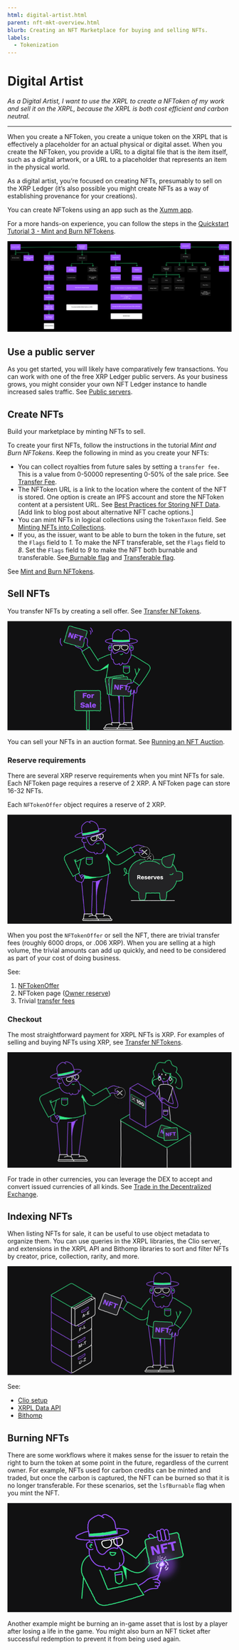 ```yaml
---
html: digital-artist.html
parent: nft-mkt-overview.html
blurb: Creating an NFT Marketplace for buying and selling NFTs.
labels:
  - Tokenization
---
```

# Digital Artist

_As a Digital Artist, I want to use the XRPL to create a NFToken of my work and sell it on the XRPL, because the XRPL is both cost efficient and carbon neutral._

---

When you create a NFToken, you create a unique token on the XRPL that is effectively a placeholder for an actual physical or digital asset. When you create the NFToken, you provide a URL to a digital file that is the item itself, such as a digital artwork, or a URL to a placeholder that represents an item in the physical world.

As a digital artist, you’re focused on creating NFTs, presumably to sell on the XRP Ledger (it’s  also possible you might create NFTs as a way of establishing provenance for your creations).

You can create NFTokens using an app such as the [Xumm app](https://xumm.app).

For a more hands-on experience, you can follow the steps in the [Quickstart Tutorial 3 - Mint and Burn NFTokens](mint-and-burn-nfts-using-javascript.html).

[![Digital Artist Flow](img/nft-mkt-digital-artist.png "Digital Artist Flow")](img/nft-mkt-digital-artist.png)

## Use a public server

As you get started, you will likely have comparatively few transactions. You can work with one of the free XRP Ledger public servers. As your business grows, you might consider your own NFT Ledger instance to handle increased sales traffic. See [Public servers](public-servers.html).

## Create NFTs

Build your marketplace by minting NFTs to sell.

To create your first NFTs, follow the instructions in the tutorial _Mint and Burn NFTokens_. Keep the following in mind as you create your NFTs:

* You can collect royalties from future sales by setting a <code>transfer fee<em>. </em></code>This is a value from 0-50000 representing 0-50% of the sale price. See [Transfer Fee](nftoken.html#transferfee).
* The NFToken URL is a link to the location where the content of the NFT is stored. One option is create an IPFS account and store the NFToken content at a persistent URL. See [Best Practices for Storing NFT Data](https://docs.ipfs.io/how-to/best-practices-for-nft-data). [Add link to blog post about alternative NFT cache options.]
* You can mint NFTs in logical collections using the <code>TokenTaxon</code> field. See [Minting NFTs into Collections](nft-collections.html).
* If you, as the issuer, want to be able to burn the token in the future, set the <code>Flags</code> field to <em>1.</em> To make the NFT transferable, set the <code>Flags</code> field to <em>8</em>. Set the <code>Flags</code> field to <em>9</em> to make the NFT both burnable and transferable. See[ Burnable flag](nftoken.html#nftoken-flags) and [Transferable flag](nftoken.html#nftoken-flags).

See [Mint and Burn NFTokens](mint-and-burn-nfts-using-javascript.html).

## Sell NFTs

You transfer NFTs by creating a sell offer. See [Transfer NFTokens](transfer-nfts-using-javascript.html).

![Transferring NFTs](img/uc-nft-transferring-nfts.png)

You can sell your NFTs in an auction format. See [Running an NFT Auction](nftoken-auctions.html).

### Reserve requirements

There are several XRP reserve requirements when you mint NFTs for sale. Each NFToken page requires a reserve of 2 XRP. A NFToken page can store 16-32 NFTs.

Each `NFTokenOffer` object requires a reserve of 2 XRP.

![Reserves](img/uc-nft-reserves.png)

When you post the `NFTokenOffer` or sell the NFT, there are trivial transfer fees (roughly 6000 drops, or .006 XRP). When you are selling at a high volume, the trivial amounts can add up quickly, and need to be considered as part of your cost of doing business.

See:

1. [NFTokenOffer](nft-reserve-requirements.html#nftokenoffer-reserve)
2. NFToken page ([Owner reserve](nft-reserve-requirements.html#owner-reserve))
3. Trivial [transfer fees](transfer-fees.html)

### Checkout

The most straightforward payment for XRPL NFTs is XRP. For examples of selling and buying NFTs using XRP, see [Transfer NFTokens](transfer-nfts-using-javascript.html).

![Checkout](img/uc-nft-checkout.png)

For trade in other currencies, you can leverage the DEX to accept and convert issued currencies of all kinds. See [Trade in the Decentralized Exchange](trade-in-the-decentralized-exchange.html#trade-in-the-decentralized-exchange).


## Indexing NFTs

When listing NFTs for sale, it can be useful to use object metadata to organize them. You can use queries in the XRPL libraries, the Clio server, and extensions in the XRPL API and Bithomp libraries to sort and filter NFTs by creator, price, collection, rarity, and more.

![Indexing NFTs](img/uc-nft-indexing.png)

See:

- [Clio setup](install-clio-on-ubuntu.html)
- [XRPL Data API](https://api.xrpldata.com/docs/static/index.html#/)
- [Bithomp](https://docs.bithomp.com/#nft-xls-20)


## Burning NFTs

There are some workflows where it makes sense for the issuer to retain the right to burn the token at some point in the future, regardless of the current owner. For example, NFTs used for carbon credits can be minted and traded, but once the carbon is captured, the NFT can be burned so that it is no longer transferable. For these scenarios, set the `lsfBurnable` flag when you mint the NFT.

![Burning NFTs](img/uc-nft-burn.png)

Another example might be burning an in-game asset that is lost by a player after losing a life in the game. You might also burn an NFT ticket after successful redemption to prevent it from being used again.
